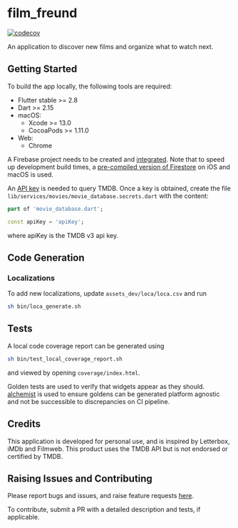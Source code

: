 # film_freund

[![codecov](https://codecov.io/gh/defuncart/film_freund/branch/main/graph/badge.svg?token=ZQFZ936H4D)](https://codecov.io/gh/defuncart/film_freund)

An application to discover new films and organize what to watch next.

## Getting Started

To build the app locally, the following tools are required:

- Flutter stable >= 2.8
- Dart >= 2.15
- macOS:
    - Xcode >= 13.0
    - CocoaPods >= 1.11.0
- Web:
    - Chrome

A Firebase project needs to be created and [integrated](https://firebase.google.com/docs/flutter/setup). Note that to speed up development build times, a [pre-compiled version of Firestore](https://github.com/invertase/firestore-ios-sdk-frameworks#supported-firebase-ios-sdk-versions) on iOS and macOS is used.

An [API key](https://developers.themoviedb.org/3/getting-started/introduction) is needed to query TMDB. Once a key is obtained, create the file `lib/services/movies/movie_database.secrets.dart` with the content:

```dart
part of 'movie_database.dart';

const apiKey = 'apiKey';
```

where apiKey is the TMDB v3 api key.

## Code Generation

### Localizations

To add new localizations, update `assets_dev/loca/loca.csv` and run

```sh
sh bin/loca_generate.sh
```

## Tests

A local code coverage report can be generated using

```sh
sh bin/test_local_coverage_report.sh
```

and viewed by opening `coverage/index.html`.

Golden tests are used to verify that widgets appear as they should. [alchemist](https://pub.dev/packages/alchemist) is used to ensure goldens can be generated platform agnostic and not be successible to discrepancies on CI pipeline.

## Credits

This application is developed for personal use, and is inspired by Letterbox, iMDb and Filmweb. This product uses the TMDB API but is not endorsed or certified by TMDB.

## Raising Issues and Contributing

Please report bugs and issues, and raise feature requests [here](https://github.com/defuncart/film_freund/issues).

To contribute, submit a PR with a detailed description and tests, if applicable.
